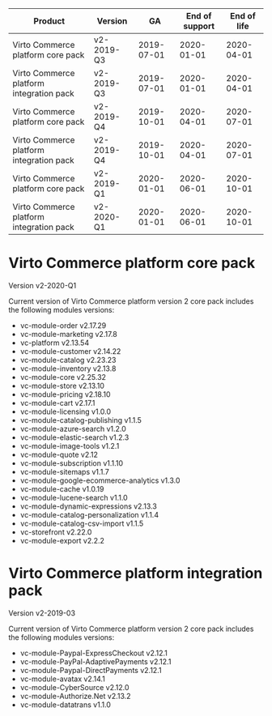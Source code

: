 
| Product                                | Version     | GA       | End of support | End of life | 
|---------                               |---------    |----      | -------        | ----        | 
|Virto Commerce platform core pack       |v2-2019-Q3   |2019-07-01|2020-01-01      |2020-04-01   | 
|Virto Commerce platform integration pack|v2-2019-Q3   |2019-07-01|2020-01-01      |2020-04-01   | 
|Virto Commerce platform core pack       |v2-2019-Q4   |2019-10-01|2020-04-01      |2020-07-01   | 
|Virto Commerce platform integration pack|v2-2019-Q4   |2019-10-01|2020-04-01      |2020-07-01   |
|Virto Commerce platform core pack       |v2-2019-Q1   |2020-01-01|2020-06-01      |2020-10-01   |
|Virto Commerce platform integration pack|v2-2020-Q1   |2020-01-01|2020-06-01      |2020-10-01   |

<h1> Virto Commerce platform core pack </h1> 

Version v2-2020-Q1

Current version of Virto Commerce platform version 2 core pack includes the following modules versions:  
  
<ul> 
   <li> vc-module-order v2.17.29</li> 
   <li> vc-module-marketing v2.17.8 </li> 
   <li> vc-platform v2.13.54  </li> 
   <li> vc-module-customer v2.14.22  </li> 
   <li> vc-module-catalog v2.23.23 </li> 
   <li> vc-module-inventory v2.13.8  </li> 
   <li> vc-module-core v2.25.32 </li> 
   <li> vc-module-store v2.13.10 </li> 
   <li> vc-module-pricing v2.18.10 </li> 
   <li> vc-module-cart v2.17.1 </li> 
   <li> vc-module-licensing v1.0.0 </li> 
   <li> vc-module-catalog-publishing v1.1.5 </li> 
   <li> vc-module-azure-search v1.2.0 </li> 
   <li> vc-module-elastic-search v1.2.3 </li> 
   <li> vc-module-image-tools v1.2.1 </li> 
   <li> vc-module-quote v2.12 </li> 
   <li> vc-module-subscription v1.1.10 </li> 
   <li> vc-module-sitemaps v1.1.7 </li> 
   <li> vc-module-google-ecommerce-analytics v1.3.0 </li> 
   <li> vc-module-cache v1.0.19  </li> 
   <li> vc-module-lucene-search v1.1.0 </li> 
   <li> vc-module-dynamic-expressions v2.13.3 </li> 
   <li> vc-module-catalog-personalization v1.1.4 </li> 
   <li> vc-module-catalog-csv-import v1.1.5 </li> 
   <li> vc-storefront v2.22.0 </li> 
   <li> vc-module-export v2.2.2  </li>    
</ul> 



<h1> Virto Commerce platform integration pack</h1>  

Version v2-2019-03 

Current version of Virto Commerce platform version 2 core pack includes the following modules versions:  

<ul> 
   <li> vc-module-Paypal-ExpressCheckout v2.12.1 </li> 
   <li> vc-module-PayPal-AdaptivePayments v2.12.1 </li> 
   <li> vc-module-Paypal-DirectPayments v2.12.1 </li>    
   <li> vc-module-avatax v2.14.1 </li> 
   <li> vc-module-CyberSource v2.12.0 </li> 
   <li> vc-module-Authorize.Net v2.13.2 </li> 
   <li> vc-module-datatrans v1.1.0 </li> 
</ul>
